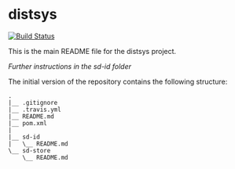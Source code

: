 # distsys 
[![Build Status](https://travis-ci.org/Maslor/distsys.svg)](https://travis-ci.org/Maslor/distsys)

This is the main README file for the distsys project.

*Further instructions in the sd-id folder*

The initial version of the repository contains the following structure:

    .
    |__ .gitignore
    |__ .travis.yml
    |__ README.md
    |__ pom.xml
    |
    |__ sd-id
    |   \__ README.md
    \__ sd-store
        \__ README.md

